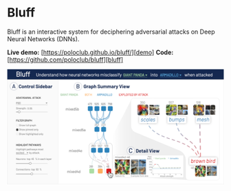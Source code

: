 # Bluff

Bluff is an interactive system for deciphering adversarial attacks on Deep Neural Networks (DNNs). 

**Live demo:** [https://poloclub.github.io/bluff/][demo]
**Code:** [https://github.com/poloclub/bluff][bluff]

![Bluff overview](teaser-bluff.png)
